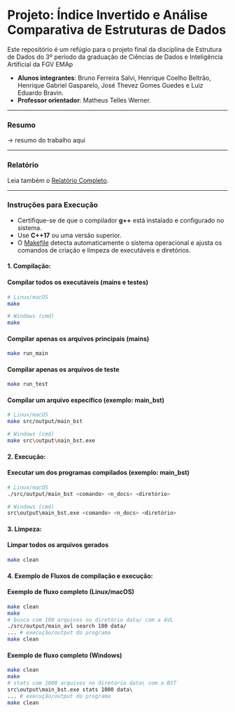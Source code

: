 # Projeto: Índice Invertido e Análise Comparativa de Estruturas de Dados  

Este repositório é um refúgio para o projeto final da disciplina de Estrutura de Dados do 3º período da graduação de Ciências de Dados e Inteligência Artificial da FGV EMAp

* **Alunos integrantes**: Bruno Ferreira Salvi, Henrique Coelho Beltrão, Henrique Gabriel Gasparelo, José Thevez Gomes Guedes e Luiz Eduardo Bravin.
* **Professor orientador**: Matheus Telles Werner.

---
### Resumo
-> resumo do trabalho aqui

---
### Relatório
Leia também o [Relatório Completo](docs/relatorio.md).

---
### Instruções para Execução

- Certifique-se de que o compilador **g++** está instalado e configurado no sistema.
- Use **C++17** ou uma versão superior.
- O [Makefile](Makefile) detecta automaticamente o sistema operacional e ajusta os comandos de criação e limpeza de executáveis e diretórios.


#### 1. Compilação:
#### Compilar todos os executáveis (mains e testes)
```sh
# Linux/macOS
make

# Windows (cmd)
make
```

#### Compilar apenas os arquivos principais (mains)
```sh
make run_main
```

#### Compilar apenas os arquivos de teste
```sh
make run_test
```

#### Compilar um arquivo específico (exemplo: main_bst)
```sh
# Linux/macOS
make src/output/main_bst

# Windows (cmd)
make src\output\main_bst.exe
```

#### 2. Execução:
#### Executar um dos programas compilados (exemplo: main_bst)
```sh
# Linux/macOS
./src/output/main_bst <comando> <n_docs> <diretório>

# Windows (cmd)
src\output\main_bst.exe <comando> <n_docs> <diretório>
```

#### 3. Limpeza:
#### Limpar todos os arquivos gerados
```sh
make clean
```

#### 4. Exemplo de Fluxos de compilação e execução:
#### Exemplo de fluxo completo (Linux/macOS)
```sh
make clean
make
# busca com 100 arquivos no diretório data/ com a AVL
./src/output/main_avl search 100 data/
... # execução/output do programa
make clean
```

#### Exemplo de fluxo completo (Windows)
```sh
make clean
make
# stats com 1000 arquivos no diretório data\ com a BST
src\output\main_bst.exe stats 1000 data\
... # execução/output do programa
make clean
```